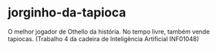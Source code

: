 # jorginho-da-tapioca
O melhor jogador de Othello da história. No tempo livre, também vende tapiocas. (Trabalho 4 da cadeira de Inteligência Artificial INF01048)
